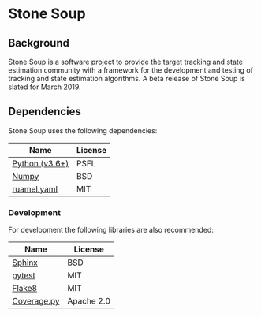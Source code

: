 # Stone Soup

## Background
Stone Soup is a software project to provide the target tracking and state estimation
community with a framework for the development and testing of tracking and state
estimation algorithms. A beta release of Stone Soup is slated for March 2019.

## Dependencies
Stone Soup uses the following dependencies:

| Name | License |
| ---- | ------- |
| [Python (v3.6+)](https://www.python.org/) | PSFL |
| [Numpy](https://www.numpy.org/) | BSD |
| [ruamel.yaml](https://yaml.readthedocs.io/) | MIT |

### Development
For development the following libraries are also recommended:

| Name | License |
| ---- | ------- |
| [Sphinx](https://www.sphinx-doc.org/) | BSD |
| [pytest](https://docs.pytest.org/) | MIT |
| [Flake8](https://flake8.pycqa.org/) | MIT |
| [Coverage.py](https://coverage.readthedocs.io/) | Apache 2.0 |
